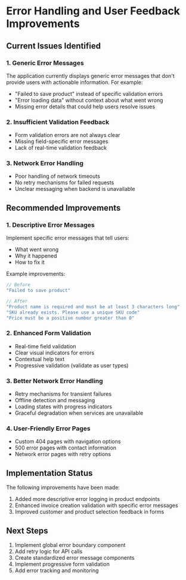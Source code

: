 # Error Handling and User Feedback Improvements

## Current Issues Identified

### 1. Generic Error Messages
The application currently displays generic error messages that don't provide users with actionable information. For example:
- "Failed to save product" instead of specific validation errors
- "Error loading data" without context about what went wrong
- Missing error details that could help users resolve issues

### 2. Insufficient Validation Feedback
- Form validation errors are not always clear
- Missing field-specific error messages
- Lack of real-time validation feedback

### 3. Network Error Handling
- Poor handling of network timeouts
- No retry mechanisms for failed requests
- Unclear messaging when backend is unavailable

## Recommended Improvements

### 1. Descriptive Error Messages
Implement specific error messages that tell users:
- What went wrong
- Why it happened
- How to fix it

Example improvements:
```javascript
// Before
"Failed to save product"

// After
"Product name is required and must be at least 3 characters long"
"SKU already exists. Please use a unique SKU code"
"Price must be a positive number greater than 0"
```

### 2. Enhanced Form Validation
- Real-time field validation
- Clear visual indicators for errors
- Contextual help text
- Progressive validation (validate as user types)

### 3. Better Network Error Handling
- Retry mechanisms for transient failures
- Offline detection and messaging
- Loading states with progress indicators
- Graceful degradation when services are unavailable

### 4. User-Friendly Error Pages
- Custom 404 pages with navigation options
- 500 error pages with contact information
- Network error pages with retry options

## Implementation Status

The following improvements have been made:
1. Added more descriptive error logging in product endpoints
2. Enhanced invoice creation validation with specific error messages
3. Improved customer and product selection feedback in forms

## Next Steps

1. Implement global error boundary component
2. Add retry logic for API calls
3. Create standardized error message components
4. Implement progressive form validation
5. Add error tracking and monitoring

